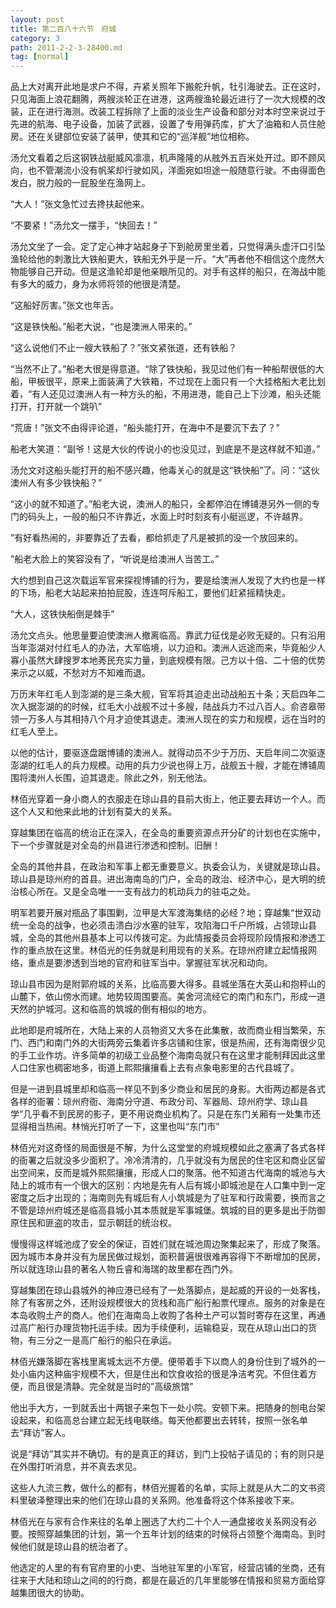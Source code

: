```yaml
---
layout: post
title: 第二百八十六节　府城
category: 3
path: 2011-2-2-3-28400.md
tag: [normal]
---
```


品上大对离开此地是求户不得，卉紧关照年下搬舵升帆，牡引海驶去。正在这时，只见海面上浪花翻腾，两艘淡轮正在进港，这两艘渔轮最近进行了一次大规模的改装，正在进行海测。改装工程拆除了上面的淡业生产设备和部分对本时空来说过于先进的航海、电子设备，加装了武器，设置了专用弹药库，扩大了油箱和人员住舱房。还在关键部位安装了装甲，使其和它的“巡洋舰”地位相称。

汤允文看着之后这钢铁战艇威风凛凛，机声隆隆的从舷外五百米处开过。即不顾风向，也不管潮流小没有帆桨却行驶如风，洋面宛如坦途一般随意行驶。不由得面色发白，脱力般的一屁股坐在渔网上。

“大人！”张文急忙过去搀扶起他来。

“不要紧！”汤允文一摆手，“快回去！”

汤允文坐了一会。定了定心神才站起身子下到舱房里坐着，只觉得满头虚汗口引坠渔轮给他的刺激比大铁船更大，铁船无外乎是一斤。“大”再者他不相信这个庞然大物能够自己开动。但是这渔轮却是他亲眼所见的。对手有这样的船只，在海战中能有多大的威力，身为水师将领的他很是清楚。

“这船好厉害。”张文也年舌。

“这是铁快船。”船老大说，“也是澳洲人带来的。”

“这么说他们不止一艘大铁船了？”张文紧张道，还有铁船？

“当然不止了。”船老大很是得意道。“除了铁快船，我见过他们有一种船帮很低的大船，甲板很平，原来上面装满了大铁箱，不过现在上面只有一个大挂格船大老比划着，“有人还见过澳洲人有一种方头的船，不用进港，能自己上下沙滩，船头还能打开，打开就一个跳叭”

“荒唐！”张文不由得评论道，“船头能打开，在海中不是要沉下去了？”

船老大笑道：“副爷！这是大伙的传说小的也没见过，到底是不是这样就不知道。”

汤允文对这船头能打开的船不感兴趣，他毒关心的就是这“铁快船”了。问：“这伙澳州人有多少铁快船？”

“这小的就不知道了。”船老大说，澳洲人的船只，全都停泊在博铺港另外一侧的专门的码头上，一般的船只不许靠近，水面上时时刻亥有小艇巡逻，不许越界。

”有好看热闹的，非要靠近了去看，都给抓走了凡是被抓的没一个放回来的。

”船老大脸上的笑容没有了，“听说是给澳洲人当苦工。”

大约想到自己这次载运军官来探视博铺的行为，要是给澳洲人发现了大约也是一样的下场，船老大站起来拍拍屁股，连连呵斥船工，要他们赶紧摇精快走。

“大人，这铁快船倒是棘手”

汤允文点头。他思量要迫使澳洲人撤离临高。靠武力征伐是必败无疑的。只有沿用当年澎湖对付红毛人的办法，大军临境，以力迫和。澳洲人远途而来，毕竟船少人寡小虽然大肆搜罗本地莠民充实力量，到底规模有限。己方以十倍、二十倍的优势来示之以威，不愁对方不知难而退。

万历末年红毛人到澎湖的是三条大舰，官军将其迫走出动战船五十条；天启四年二次入据澎湖的的时候，红毛大小战舰不过十多艘，陆战兵力不过八百人。俞咨皋带领一万多人与其相持八个月才迫使其退走。澳洲人现在的实力和规模，远在当时的红毛人至上。

以他的估计，要驱逐盘踞博铺的澳洲人。就得动员不少于万历、天启年间二次驱逐澎湖的红毛人的兵力规模。动用的兵力少说也得上万，战舰五十艘，才能在博铺周围将澳州人长围，迫其退走。除此之外，别无他法。

林佰光穿着一身小商人的衣服走在琼山县的县前大街上，他正要去拜访一个人。而这个人又和他来此地的计划有莫大的关系。

穿越集团在临高的统治正在深入，在全岛的重要资源点开分矿的计划也在实施中，下一个步骤就是对全岛的州县进行渗透和控制。旧酬！

全岛的其他井县，在政治和军事上都无重要意义。执委会认为，关键就是琼山县。琼山县是琼州府的首县。进出海南岛的门户，全岛的政治、经济中心，是大明的统治核心所在。又是全岛唯一一支有战力的机动兵力的驻屯之处。

明军若要开展对瓶品了事围剿，泣甲是大军渡海集结的必经？地；穿越集“世双动统一全岛的战争，也必须击溃白沙水塞的驻军，攻陷海口千户所城，占领琼山县城，全岛的其他州县基本上可以传拨可定。为此情报委员会将现阶段情报和渗透工作的重点放在这里。林佰光的任务就是利用现有的关系。在琼州府建立起情报网络，重点是要渗透到当地的官府和驻军当中。掌握驻军状况和动向。

琼山县市因为是附郭府城的关系，比临高要大得多。县城坐落在大英山和抱秤山的山麓下，依山傍水而建。地势较周围要高。美舍河流经它的南门和东门，形成一道天然的护城河。这和临高的筑城的倒有相似的地方。

此地即是府城所在，大陆上来的人员物资又大多在此集散，故而商业相当繁荣，东门、西门和南门外的大街两旁云集着许多店铺和住家，很是热闹，还有海南很少见的手工业作坊。许多简单的初级工业品整个海南岛就只有在这里才能制拜因此这里人口住家也稠密地多，街道上熙熙攘攘看上去有点象电影里的古代县城了。

但是一进到县城里却和临高一样见不到多少商业和居民的身影。大街两边都是各式各样的衙署：琼州府衙、海南分守道、布政分司、军器局、琼州府学、琼山县学”几乎看不到民房的影子，更不用说商业机构了。只是在东门关厢有一处集市还显得相当热闹。林悄光打听了一下，这里也叫“东门市”

林佰光对这奇怪的局面很是不解，为什么这堂堂的府城规模如此之塞满了各式各样的衙署之后就没多少面积了。冷冷清清的，几乎就没有为居民的住宅区和商业区留出空间来，反而是城外熙熙攘攘，形成人口的聚落。他不知道古代海南的城池与大陆上的城市有一个很大的区别：内地是先有人后有城小即城池是在人口集中到一定密度之后才出现的；海南则先有城后有人小筑城是为了驻军和行政需要，换而言之不管是琼州府城还是临高县城小其本质就是军事城堡。筑城的目的更多是出于防御原住民和匪盗的攻击，显示朝廷的统治权。

慢慢得这样城池成了安全的保证，百姓们就在城池周边聚集起来了，形成了聚落。因为城市本身并没有为居民做过规划，面积普遍很很难再容得下不断增加的民房，所以就连琼山县的著名人物丘睿和海瑞的故里都在西门外。

穿越集团在琼山县城外的神应港已经有了一处落脚点，是起威的开设的一处客栈，除了有客房之外，还附设规模很大的货栈和高广船行船票代理点。服务的对象是在本岛收购土产的商人。他们在海南岛上收购了各种土产可以暂时寄存在这里，再通过高广船行办理货物托运手续。因为手续便利，运输稳妥，现在从琼山出口的货物，有三分之一是高广船行的船只在承运。

林佰光嫌落脚在客栈里离城太远不方便。便带着手下以商人的身份住到了城外的一处小庙内这种庙宇规模不大，但是住出和饮食收拾的很是净洁考究。不但住着方便，而且很是清静。完全就是当时的”高级旅馆”

他出手大方，一到就丢出十两银子来包下一处小院。安顿下来。把随身的刨电台架设起来，和临高总台建立起无线电联络。每天他都要出去转转，按照一张名单去“拜访”客人。

说是“拜访”其实并不确切。有的是真正的拜访，到门上投帖子请见的；有的则只是在外围打听消息，并不真去求见。

这些人九流三教，做什么的都有，林佰光握着的名单，实际上就是从大二的文书资料里破泽整理出来的他们在琼山县的关系网。他准备将这个体系接收下来。

林佰光在与家有合作来往的名单上圈选了大约二十个人一通盘接收关系网没有必要。按照穿越集团的计划，第一个五年计划的结束的时候将占领整个海南岛。到时候他们就是琼山县的统治者了。

他选定的人里的有有官府里的小吏、当地驻军里的小军官，经营店铺的坐商，还有往来于大陆和琼山之间的的行商，都是在最近的几年里能够在情报和贸易方面给穿越集团很大的协助。